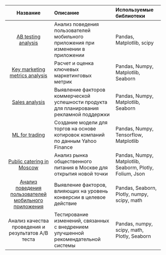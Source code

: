 | __Название__| Описание |Используемые библиотеки
|:-----------:|:-------------|:-----------|
|[AB testing analysis](https://github.com/TakhirRG/data-analysis/blob/main/AB%20testing%20analysis.ipynb)| Анализ поведения пользователей мобильного приложения при изменении в приложении |Pandas, Matplotlib, scipy |
|[Key marketing metrics analysis](https://github.com/TakhirRG/data-analysis/blob/main/Key%20marketing%20metrics%20analysis.ipynb)|Расчет и оценка ключевых маркетинговых метрик|Pandas, Numpy, Matplotlib, Seaborn|Pandas, Numpy, Matplotlib|
|[Sales analysis](https://github.com/TakhirRG/data-analysis/blob/main/Sales%20analysis%20(games)%20for%20ads%20planning.ipynb)| Выявление факторов коммерческой успешности продукта для планирования рекламной поддержки|Pandas, Numpy, Matplotlib, Seaborn|
|[ML for trading](https://github.com/TakhirRG/data-analysis/blob/main/ML%20for%20trading.ipynb)| Создание модели для торгов на основе котировок компаний по данным Yahoo Finance |Pandas, Numpy, Tensorflow, Matplotlib|
|[Public catering in Moscow](https://github.com/TakhirRG/data-analysis/blob/main/Public%20catering%20in%20Moscow%20.ipynb)| Анализ рынка общественного питания в Москве для открытия новой точки|Pandas, Numpy, Matplotlib, Seaborm, Plotly, Folium, Json|
|[Анализ поведения пользователей мобильного приложения](https://github.com/TakhirRG/data-analysis/blob/main/Анализ%20поведения%20пользователей%20приложения.ipynb)| Выявление факторов, влияющих на уровень конверсии в целевое действие| Pandas, Seaborn, Plotly, numpy, scipy, math|
|Анализ качества проведения и результатов А/B теста|Тестирование изменений, связанных с внедрением улучшенной рекомендательной системы| Pandas, numpy, scipy, math, Plotly, Seaborn|

